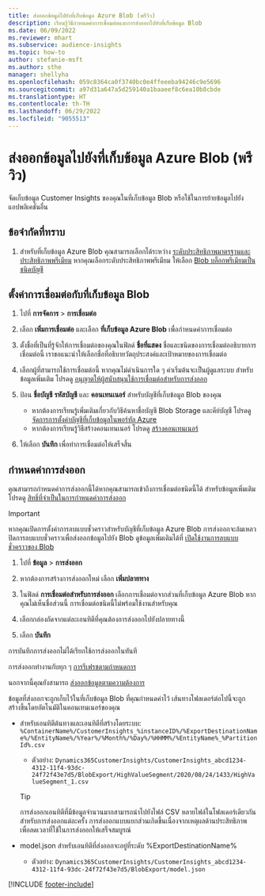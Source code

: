 ```yaml
---
title: ส่งออกข้อมูลไปยังที่เก็บข้อมูล Azure Blob (พรีวิว)
description: เรียนรู้วิธีกำหนดค่าการเชื่อมต่อและการส่งออกไปยังที่เก็บข้อมูล Blob
ms.date: 06/09/2022
ms.reviewer: mhart
ms.subservice: audience-insights
ms.topic: how-to
author: stefanie-msft
ms.author: sthe
manager: shellyha
ms.openlocfilehash: 059c8364ca0f3740bc0e4ffeeeba94246c9e5696
ms.sourcegitcommit: a97d31a647a5d259140a1baaeef8c6ea10b8cbde
ms.translationtype: HT
ms.contentlocale: th-TH
ms.lasthandoff: 06/29/2022
ms.locfileid: "9055513"
---
```

# <a name="export-data-to-an-azure-blob-storage-preview"></a>ส่งออกข้อมูลไปยังที่เก็บข้อมูล Azure Blob (พรีวิว)

จัดเก็บข้อมูล Customer Insights ของคุณในที่เก็บข้อมูล Blob หรือใช้ในการย้ายข้อมูลไปยังแอปพลิเคชันอื่น

## <a name="known-limitations"></a>ข้อจำกัดที่ทราบ

1. สำหรับที่เก็บข้อมูล Azure Blob คุณสามารถเลือกได้ระหว่าง [ระดับประสิทธิภาพมาตรฐานและประสิทธิภาพพรีเมียม](/azure/storage/blobs/storage-blob-performance-tiers) หากคุณเลือกระดับประสิทธิภาพพรีเมียม ให้เลือก [Blob บล็อกพรีเมียมเป็นชนิดบัญชี](/azure/storage/common/storage-account-overview#types-of-storage-accounts)

## <a name="set-up-the-connection-to-blob-storage"></a>ตั้งค่าการเชื่อมต่อกับที่เก็บข้อมูล Blob

1. ไปที่ **การจัดการ** > **การเชื่อมต่อ**

1. เลือก **เพิ่มการเชื่อมต่อ** และเลือก **ที่เก็บข้อมูล Azure Blob** เพื่อกำหนดค่าการเชื่อมต่อ

1. ตั้งชื่อที่เป็นที่รู้จักให้การเชื่อมต่อของคุณในฟิลด์ **ชื่อที่แสดง** ชื่อและชนิดของการเชื่อมต่ออธิบายการเชื่อมต่อนี้ เราขอแนะนำให้เลือกชื่อที่อธิบายวัตถุประสงค์และเป้าหมายของการเชื่อมต่อ

1. เลือกผู้ที่สามารถใช้การเชื่อมต่อนี้ หากคุณไม่ดำเนินการใด ๆ ค่าเริ่มต้นจะเป็นผู้ดูแลระบบ สำหรับข้อมูลเพิ่มเติม โปรดดู [อนุญาตให้ผู้สนับสนุนใช้การเชื่อมต่อสำหรับการส่งออก](connections.md#allow-contributors-to-use-a-connection-for-exports)

1. ป้อน **ชื่อบัญชี** **รหัสบัญชี** และ **คอนเทนเนอร์** สำหรับบัญชีที่เก็บข้อมูล Blob ของคุณ
    - หากต้องการเรียนรู้เพิ่มเติมเกี่ยวกับวิธีค้นหาชื่อบัญชี Blob Storage และคีย์บัญชี โปรดดู [จัดการการตั้งค่าบัญชีที่เก็บข้อมูลในพอร์ทัล Azure](/azure/storage/common/storage-account-manage)
    - หากต้องการเรียนรู้วิธีสร้างคอนเทนเนอร์ โปรดดู [สร้างคอนเทนเนอร์](/azure/storage/blobs/storage-quickstart-blobs-portal#create-a-container)

1. ให้เลือก **บันทึก** เพื่อทำการเชื่อมต่อให้เสร็จสิ้น 

## <a name="configure-an-export"></a>กำหนดค่าการส่งออก

คุณสามารถกำหนดค่าการส่งออกนี้ได้หากคุณสามารถเข้าถึงการเชื่อมต่อชนิดนี้ได้ สำหรับข้อมูลเพิ่มเติม โปรดดู [สิทธิ์ที่จำเป็นในการกำหนดค่าการส่งออก](export-destinations.md#set-up-a-new-export)

> [!IMPORTANT]
> หากคุณเปิดการตั้งค่าการลบแบบชั่วคราวสำหรับบัญชีที่เก็บข้อมูล Azure Blob การส่งออกจะล้มเหลว ปิดการลบแบบชั่วคราวเพื่อส่งออกข้อมูลไปยัง Blob ดูข้อมูลเพิ่มเติมได้ที่ [เปิดใช้งานการลบแบบชั่วคราวของ Blob](/azure/storage/blobs/soft-delete-blob-enable)

1. ไปที่ **ข้อมูล** > **การส่งออก**

1. หากต้องการสร้างการส่งออกใหม่ เลือก **เพิ่มปลายทาง**

1. ในฟิลด์ **การเชื่อมต่อสำหรับการส่งออก** เลือกการเชื่อมต่อจากส่วนที่เก็บข้อมูล Azure Blob หากคุณไม่เห็นชื่อส่วนนี้ การเชื่อมต่อชนิดนี้ไม่พร้อมใช้งานสำหรับคุณ

1. เลือกกล่องถัดจากแต่ละเอนทิตีที่คุณต้องการส่งออกไปยังปลายทางนี้

1. เลือก **บันทึก**

การบันทึกการส่งออกไม่ได้เรียกใช้การส่งออกในทันที

การส่งออกทำงานกับทุก ๆ [การรีเฟรชตามกำหนดการ](system.md#schedule-tab)

นอกจากนี้คุณยังสามารถ [ส่งออกข้อมูลตามความต้องการ](export-destinations.md#run-exports-on-demand)

ข้อมูลที่ส่งออกจะถูกเก็บไว้ในที่เก็บข้อมูล Blob ที่คุณกำหนดค่าไว้ เส้นทางโฟลเดอร์ต่อไปนี้จะถูกสร้างขึ้นโดยอัตโนมัติในคอนเทนเนอร์ของคุณ

- สำหรับเอนทิตีต้นทางและเอนทิตีที่สร้างโดยระบบ:   
  `%ContainerName%/CustomerInsights_%instanceID%/%ExportDestinationName%/%EntityName%/%Year%/%Month%/%Day%/%HHMM%/%EntityName%_%PartitionId%.csv`  
  - ตัวอย่าง: `Dynamics365CustomerInsights/CustomerInsights_abcd1234-4312-11f4-93dc-24f72f43e7d5/BlobExport/HighValueSegment/2020/08/24/1433/HighValueSegment_1.csv`
  
  > [!TIP]
  > การส่งออกเอนทิตีที่มีข้อมูลจำนวนมากสามารถนำไปยังไฟล์ CSV หลายไฟล์ในโฟลเดอร์เดียวกันสำหรับการส่งออกแต่ละครั้ง การส่งออกแบบแยกส่วนเกิดขึ้นเนื่องจากเหตุผลด้านประสิทธิภาพ เพื่อลดเวลาที่ใช้ในการส่งออกให้เสร็จสมบูรณ์

- model.json สำหรับเอนทิตีที่ส่งออกจะอยู่ที่ระดับ %ExportDestinationName%  
  - ตัวอย่าง: `Dynamics365CustomerInsights/CustomerInsights_abcd1234-4312-11f4-93dc-24f72f43e7d5/BlobExport/model.json`

[!INCLUDE [footer-include](includes/footer-banner.md)]
